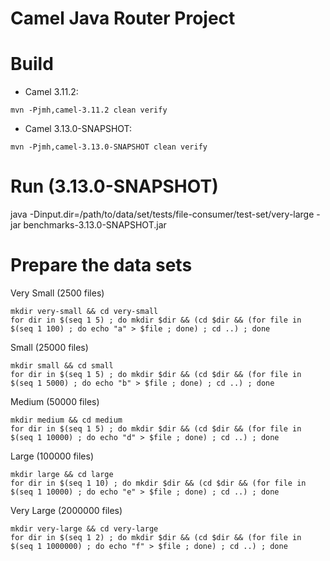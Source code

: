 Camel Java Router Project
=========================

Build
===

- Camel 3.11.2:

```shell
mvn -Pjmh,camel-3.11.2 clean verify
```

- Camel 3.13.0-SNAPSHOT:
```shell
mvn -Pjmh,camel-3.13.0-SNAPSHOT clean verify
```

Run (3.13.0-SNAPSHOT)
===
java -Dinput.dir=/path/to/data/set/tests/file-consumer/test-set/very-large -jar benchmarks-3.13.0-SNAPSHOT.jar



Prepare the data sets
===

Very Small (2500 files)

```shell
mkdir very-small && cd very-small
for dir in $(seq 1 5) ; do mkdir $dir && (cd $dir && (for file in $(seq 1 100) ; do echo "a" > $file ; done) ; cd ..) ; done
```

Small (25000 files)
```shell
mkdir small && cd small
for dir in $(seq 1 5) ; do mkdir $dir && (cd $dir && (for file in $(seq 1 5000) ; do echo "b" > $file ; done) ; cd ..) ; done
```


Medium (50000 files)
```shell
mkdir medium && cd medium
for dir in $(seq 1 5) ; do mkdir $dir && (cd $dir && (for file in $(seq 1 10000) ; do echo "d" > $file ; done) ; cd ..) ; done
```

Large (100000 files)
```shell
mkdir large && cd large
for dir in $(seq 1 10) ; do mkdir $dir && (cd $dir && (for file in $(seq 1 10000) ; do echo "e" > $file ; done) ; cd ..) ; done
```

Very Large (2000000 files)
```shell
mkdir very-large && cd very-large
for dir in $(seq 1 2) ; do mkdir $dir && (cd $dir && (for file in $(seq 1 1000000) ; do echo "f" > $file ; done) ; cd ..) ; done
```
